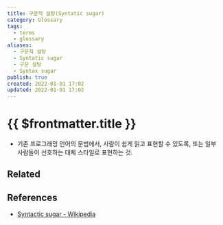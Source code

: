 ```yaml
---
title: 구문적 설탕(Syntatic sugar)
category: Glossary
tags:
  - terms
  - glossary
aliases:
  - 구문적 설탕
  - Syntatic sugar
  - 구문 설탕
  - Syntax sugar
publish: true
created: 2022-01-01 17:02
updated: 2022-01-01 17:02
---
```


# {{ $frontmatter.title }}

- 기존 프로그래밍 언어의 문법에서, 사람이 쉽게 읽고 표현할 수 있도록, 또는 일부 사람들이 선호하는 대체 스타일로 표현하는 것.

## Related

## References

- [Syntactic sugar - Wikipedia](https://en.wikipedia.org/wiki/Syntactic_sugar)
